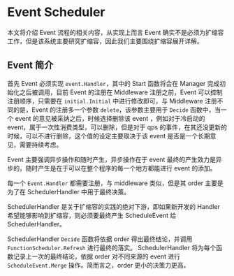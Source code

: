 # Event Scheduler

本文将介绍 Event 流程的相关内容，从实现上而言 Event 确实不是必须为扩缩容工作，但是该系统主要研究扩缩容，因此我们主要围绕扩缩容展开详解。

## Event 简介

首先 Event 必须实现 `event.Handler`，其中的 Start 函数将会在 Manager 完成初始化之后被调用，目前 Event 的注册在 Middleware 注册之前，Event 可以控制注册顺序，只需要在 `initial.Initial` 中进行修改即可，与 Middleware 注册不同的是，Event 的注册多一个参数 `delete`，该参数主要用于 `Decide` 函数中，当一个 event 的意见被采纳之后，时候选择删除该 event ，例如对于冷启动的 event，属于一次性消费类型，可以删除，但是对于 qps 的事件，在其还没更新的时候，可以不进行删除，这个值的设定主要取决于该 event 是否是一个长期意见，需要持续考虑。

Event 主要强调异步操作和随时产生，异步操作在于 event 最终的产生效力是异步的，随时产生是在于可以在整个程序的每一个地方都能进行 event 的添加。

每一个 `Event.Handler` 都需要注册，与 middleware 类似，但是其 order 主要是为了在 SchedulerHandler 中用于最终决策。

SchedulerHandler 是关于扩缩容的实践的绝对下游，即如果新开发的 Handler 希望能够影响到扩缩容，则必须要最终产生 ScheduleEvent 给 SchedulerHandler。

SchedulerHandler `Decide` 函数将依据 order 得出最终结论，并调用 `FunctionScheduler.Refresh` 进行最终的落实。 SchedulerHandler 将为每个函数记录上一次的最终结论，依据 order 对不同来源的 event 进行 `ScheduleEvent.Merge` 操作。简而言之，order 更小的决策力更高。